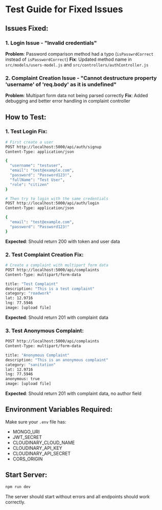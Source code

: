 # Test Guide for Fixed Issues

## Issues Fixed:

### 1. Login Issue - "Invalid credentials"
**Problem**: Password comparison method had a typo (`isPasswrdCorrect` instead of `isPasswordCorrect`)
**Fix**: Updated method name in `src/models/users-model.js` and `src/controllers/authController.js`

### 2. Complaint Creation Issue - "Cannot destructure property 'username' of 'req.body' as it is undefined"
**Problem**: Multipart form data not being parsed correctly
**Fix**: Added debugging and better error handling in complaint controller

## How to Test:

### 1. Test Login Fix:
```bash
# First create a user
POST http://localhost:5000/api/auth/signup
Content-Type: application/json

{
  "username": "testuser",
  "email": "test@example.com",
  "password": "Password123!",
  "fullName": "Test User",
  "role": "citizen"
}

# Then try to login with the same credentials
POST http://localhost:5000/api/auth/login
Content-Type: application/json

{
  "email": "test@example.com",
  "password": "Password123!"
}
```

**Expected**: Should return 200 with token and user data

### 2. Test Complaint Creation Fix:
```bash
# Create a complaint with multipart form data
POST http://localhost:5000/api/complaints
Content-Type: multipart/form-data

title: "Test Complaint"
description: "This is a test complaint"
category: "roadwork"
lat: 12.9716
lng: 77.5946
image: [upload file]
```

**Expected**: Should return 201 with complaint data

### 3. Test Anonymous Complaint:
```bash
POST http://localhost:5000/api/complaints
Content-Type: multipart/form-data

title: "Anonymous Complaint"
description: "This is an anonymous complaint"
category: "sanitation"
lat: 12.9716
lng: 77.5946
anonymous: true
image: [upload file]
```

**Expected**: Should return 201 with complaint data, no author field

## Environment Variables Required:
Make sure your `.env` file has:
- MONGO_URI
- JWT_SECRET
- CLOUDINARY_CLOUD_NAME
- CLOUDINARY_API_KEY
- CLOUDINARY_API_SECRET
- CORS_ORIGIN

## Start Server:
```bash
npm run dev
```

The server should start without errors and all endpoints should work correctly.

